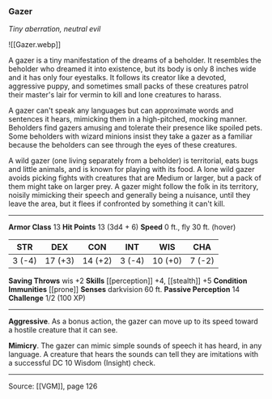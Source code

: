 ### Gazer
_Tiny aberration, neutral evil_

![[Gazer.webp]]

A gazer is a tiny manifestation of the dreams of a beholder. It resembles the beholder who dreamed it into existence, but its body is only 8 inches wide and it has only four eyestalks. It follows its creator like a devoted, aggressive puppy, and sometimes small packs of these creatures patrol their master's lair for vermin to kill and lone creatures to harass.

A gazer can't speak any languages but can approximate words and sentences it hears, mimicking them in a high-pitched, mocking manner. Beholders find gazers amusing and tolerate their presence like spoiled pets. Some beholders with wizard minions insist they take a gazer as a familiar because the beholders can see through the eyes of these creatures.

A wild gazer (one living separately from a beholder) is territorial, eats bugs and little animals, and is known for playing with its food. A lone wild gazer avoids picking fights with creatures that are Medium or larger, but a pack of them might take on larger prey. A gazer might follow the folk in its territory, noisily mimicking their speech and generally being a nuisance, until they leave the area, but it flees if confronted by something it can't kill.



---

**Armor Class** 13
**Hit Points** 13 (3d4 + 6)
**Speed** 0 ft., fly 30 ft. (hover)

| STR     | DEX     | CON     | INT     | WIS     | CHA     |
|---------|---------|---------|---------|---------|---------|
| 3 (-4) | 17 (+3) | 14 (+2) | 3 (-4) | 10 (+0) | 7 (-2) |

**Saving Throws** wis +2
**Skills** [[perception]] +4, [[stealth]] +5
**Condition Immunities** [[prone]]
**Senses** darkvision 60 ft.
**Passive Perception** 14
**Challenge** 1/2 (100 XP)

---

**Aggressive**. As a bonus action, the gazer can move up to its speed toward a hostile creature that it can see.

**Mimicry**. The gazer can mimic simple sounds of speech it has heard, in any language. A creature that hears the sounds can tell they are imitations with a successful DC 10 Wisdom (Insight) check.


---

Source: [[VGM]], page 126